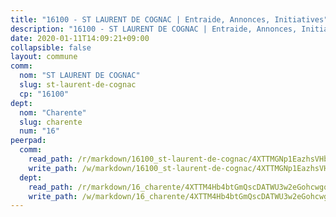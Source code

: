 ```yaml
---
title: "16100 - ST LAURENT DE COGNAC | Entraide, Annonces, Initiatives"
description: "16100 - ST LAURENT DE COGNAC | Entraide, Annonces, Initiatives"
date: 2020-01-11T14:09:21+09:00
collapsible: false
layout: commune
comm:
  nom: "ST LAURENT DE COGNAC"
  slug: st-laurent-de-cognac
  cp: "16100"
dept:
  nom: "Charente"
  slug: charente
  num: "16"
peerpad:
  comm:
    read_path: /r/markdown/16100_st-laurent-de-cognac/4XTTMGNp1EazhsVHb1ZAMRxyv8h4KG7AjsvUpJZtTszi4Ng1W
    write_path: /w/markdown/16100_st-laurent-de-cognac/4XTTMGNp1EazhsVHb1ZAMRxyv8h4KG7AjsvUpJZtTszi4Ng1W-K3TgUnGXDDsc9unBYxuM4dMM79jbsrbfHfseehLZMpuGcCFDj5TPnbBJ9bHLmoY3SD18R5c2Due8kbZGPDZwNatwpLNMUAyY8AtkSFTVJGoHaqsMmVpzy3uY57U7L6SRKJZHxNcx
  dept:
    read_path: /r/markdown/16_charente/4XTTM4Hb4btGmQscDATWU3w2eGohcwgqasCDtGWVahJnAEsq8
    write_path: /w/markdown/16_charente/4XTTM4Hb4btGmQscDATWU3w2eGohcwgqasCDtGWVahJnAEsq8-K3TgU9zhAjxEMbYrSr9VB24idAgS7xBryN3TjEsJmsrToRfRc8PWUu9zDXmtMXWLR7TNqZhAPJFsnJ4QbuWpLJvHpyW2q8LZxtsaakTfiMdj4HFsc11ZXzpn4aT8zYKZzSLwV1CA
---
```


